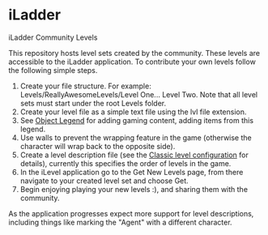 # iLadder

iLadder Community Levels

This repository hosts level sets created by the community.  These levels are accessible to the iLadder application.  To contribute your own levels follow the following simple steps.

1. Create your file structure.  For example: Levels/ReallyAwesomeLevels/Level One... Level Two.  Note that all level sets must start under the root Levels folder.
2. Create your level file as a simple text file using the lvl file extension.
3. See [Object Legend](https://github.com/travislondon/iLadder/blob/master/Game/ObjectLegend.md) for adding gaming content, adding items from this legend.
4. Use walls to prevent the wrapping feature in the game (otherwise the character will wrap back to the opposite side).
5. Create a level description file (see the [Classic level configuration](https://github.com/travislondon/iLadder/blob/master/Levels/Classic/Classic.cfg) for details), currently this specifies the order of levels in the game.
6. In the iLevel application go to the Get New Levels page, from there navigate to your created level set and choose Get.
7. Begin enjoying playing your new levels :), and sharing them with the community.

As the application progresses expect more support for level descriptions, including things like marking the "Agent" with a different character.
